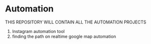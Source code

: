 # Automation
THIS REPOSITORY WILL CONTAIN ALL THE AUTOMATION PROJECTS

1) Instagram automation tool
2) finding the path on realtime google map automation
